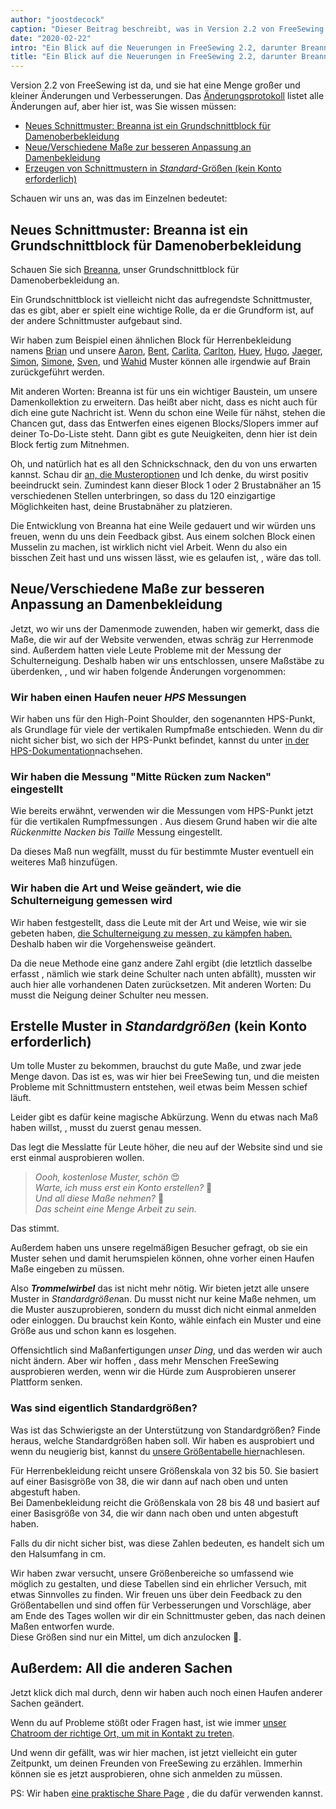 ```yaml
---
author: "joostdecock"
caption: "Dieser Beitrag beschreibt, was in Version 2.2 von FreeSewing neu ist"
date: "2020-02-22"
intro: "Ein Blick auf die Neuerungen in FreeSewing 2.2, darunter Breanna, unser Grundschnittblock für Damenoberbekleidung"
title: "Ein Blick auf die Neuerungen in FreeSewing 2.2, darunter Breanna, unser Grundschnittblock für Damenoberbekleidung"
---
```


Version 2.2 von FreeSewing ist da, und sie hat eine Menge großer und kleiner Änderungen und Verbesserungen. Das [Änderungsprotokoll](https://github.com/freesewing/freesewing/blob/develop/CHANGELOG.md) listet alle Änderungen auf, aber hier ist, was Sie wissen müssen:

 - [Neues Schnittmuster: Breanna ist ein Grundschnittblock für Damenoberbekleidung](#new-pattern-breanna-is-a-bodice-block-for-womenswear)
 - [Neue/Verschiedene Maße zur besseren Anpassung an Damenbekleidung](#newdifferent-measurements-to-better-suit-womenswear)
 - [Erzeugen von Schnittmustern in *Standard*-Größen (kein Konto erforderlich)](#generate-patterns-in-standard-sizes-no-account-required)

Schauen wir uns an, was das im Einzelnen bedeutet:

## Neues Schnittmuster: Breanna ist ein Grundschnittblock für Damenoberbekleidung

<Linedrawing pattern="breanna" />

Schauen Sie sich [Breanna](/designs/breanna/), unser Grundschnittblock für Damenoberbekleidung an.

Ein Grundschnittblock ist vielleicht nicht das aufregendste Schnittmuster, das es gibt, aber er spielt eine wichtige Rolle, da er die Grundform ist, auf der andere Schnittmuster aufgebaut sind.

Wir haben zum Beispiel einen ähnlichen Block für Herrenbekleidung namens [Brian](/designs/brian/) und unsere [Aaron](/designs/aaron/), [Bent](/designs/bent/), [Carlita](/designs/carlita/), [Carlton](/designs/carlton/), [Huey](/designs/huey/), [Hugo](/designs/hugo/), [Jaeger](/designs/jaeger/), [Simon](/designs/simon/), [Simone](/designs/simone/), [Sven](/designs/sven/), und [Wahid](/designs/wahid/) Muster können alle irgendwie auf Brain zurückgeführt werden.

Mit anderen Worten: Breanna ist für uns ein wichtiger Baustein, um unsere Damenkollektion zu erweitern. Das heißt aber nicht, dass es nicht auch für dich eine gute Nachricht ist. Wenn du schon eine Weile für nähst, stehen die Chancen gut, dass das Entwerfen eines eigenen Blocks/Slopers immer auf deiner To-Do-Liste steht. Dann gibt es gute Neuigkeiten, denn hier ist dein Block fertig zum Mitnehmen.

Oh, und natürlich hat es all den Schnickschnack, den du von uns erwarten kannst. Schau dir [an, die Musteroptionen](/docs/designs/breanna/options/) und Ich denke, du wirst positiv beeindruckt sein. Zumindest kann dieser Block 1 oder 2 Brustabnäher an 15 verschiedenen Stellen unterbringen, so dass du 120 einzigartige Möglichkeiten hast, deine Brustabnäher zu platzieren.

Die Entwicklung von Breanna hat eine Weile gedauert und wir würden uns freuen, wenn du uns dein Feedback gibst. Aus einem solchen Block einen Musselin zu machen, ist wirklich nicht viel Arbeit. Wenn du also ein bisschen Zeit hast und uns wissen lässt, wie es gelaufen ist, , wäre das toll.


## Neue/Verschiedene Maße zur besseren Anpassung an Damenbekleidung

Jetzt, wo wir uns der Damenmode zuwenden, haben wir gemerkt, dass die Maße, die wir auf der Website verwenden, etwas schräg zur Herrenmode sind. Außerdem hatten viele Leute Probleme mit der Messung der Schulterneigung. Deshalb haben wir uns entschlossen, unsere Maßstäbe zu überdenken, , und wir haben folgende Änderungen vorgenommen:

### Wir haben einen Haufen neuer *HPS* Messungen

Wir haben uns für den High-Point Shoulder, den sogenannten HPS-Punkt, als Grundlage für viele der vertikalen Rumpfmaße entschieden. Wenn du dir nicht sicher bist, wo sich der HPS-Punkt befindet, kannst du unter [in der HPS-Dokumentation](/docs/measurements/hps/)nachsehen.

### Wir haben die Messung "Mitte Rücken zum Nacken" eingestellt

Wie bereits erwähnt, verwenden wir die Messungen vom HPS-Punkt jetzt für die vertikalen Rumpfmessungen . Aus diesem Grund haben wir die alte *Rückenmitte Nacken bis Taille* Messung eingestellt.

Da dieses Maß nun wegfällt, musst du für bestimmte Muster eventuell ein weiteres Maß hinzufügen.

### Wir haben die Art und Weise geändert, wie die Schulterneigung gemessen wird

Wir haben festgestellt, dass die Leute mit der Art und Weise, wie wir sie gebeten haben, [die Schulterneigung zu messen, zu kämpfen haben.](/docs/measurements/shoulderslope) Deshalb haben wir die Vorgehensweise geändert.

Da die neue Methode eine ganz andere Zahl ergibt (die letztlich dasselbe erfasst , nämlich wie stark deine Schulter nach unten abfällt), mussten wir auch hier alle vorhandenen Daten zurücksetzen. Mit anderen Worten: Du musst die Neigung deiner Schulter neu messen.

## Erstelle Muster in *Standardgrößen* (kein Konto erforderlich)

Um tolle Muster zu bekommen, brauchst du gute Maße, und zwar jede Menge davon. Das ist es, was wir hier bei FreeSewing tun, und die meisten Probleme mit Schnittmustern entstehen, weil etwas beim Messen schief läuft.

Leider gibt es dafür keine magische Abkürzung. Wenn du etwas nach Maß haben willst, , musst du zuerst genau messen.

Das legt die Messlatte für Leute höher, die neu auf der Website sind und sie erst einmal ausprobieren wollen.

> *Oooh, kostenlose Muster, schön* 😍  
> *Warte, ich muss erst ein Konto erstellen?* 🤔  
> *Und all diese Maße nehmen?* 😬  
> *Das scheint eine Menge Arbeit zu sein.*

Das stimmt.

Außerdem haben uns unsere regelmäßigen Besucher gefragt, ob sie ein Muster sehen und damit herumspielen können, ohne vorher einen Haufen Maße eingeben zu müssen.

Also __*Trommelwirbel*__ das ist nicht mehr nötig. Wir bieten jetzt alle unsere Muster in *Standardgrößen*an. Du musst nicht nur keine Maße nehmen, um die Muster auszuprobieren, sondern du musst dich nicht einmal anmelden oder einloggen. Du brauchst kein Konto, wähle einfach ein Muster und eine Größe aus und schon kann es losgehen.

Offensichtlich sind Maßanfertigungen *unser Ding*, und das werden wir auch nicht ändern. Aber wir hoffen , dass mehr Menschen FreeSewing ausprobieren werden, wenn wir die Hürde zum Ausprobieren unserer Plattform senken.

### Was sind eigentlich Standardgrößen?

Was ist das Schwierigste an der Unterstützung von Standardgrößen? Finde heraus, welche Standardgrößen haben soll. Wir haben es ausprobiert und wenn du neugierig bist, kannst du [ unsere Größentabelle hier](/sizes/)nachlesen.

Für Herrenbekleidung reicht unsere Größenskala von 32 bis 50. Sie basiert auf einer Basisgröße von 38, die wir dann auf nach oben und unten abgestuft haben.  
Bei Damenbekleidung reicht die Größenskala von 28 bis 48 und basiert auf einer Basisgröße von 34, die wir dann nach oben und unten abgestuft haben.

<Note>

Falls du dir nicht sicher bist, was diese Zahlen bedeuten, es handelt sich um den Halsumfang in cm.

</Note>

Wir haben zwar versucht, unsere Größenbereiche so umfassend wie möglich zu gestalten, und diese Tabellen sind ein ehrlicher Versuch, mit etwas Sinnvolles zu finden. Wir freuen uns über dein Feedback zu den Größentabellen und sind offen für Verbesserungen und Vorschläge, aber am Ende des Tages wollen wir dir ein Schnittmuster geben, das nach deinen Maßen entworfen wurde.   
Diese Größen sind nur ein Mittel, um dich anzulocken 🤫.


## Außerdem: All die anderen Sachen

Jetzt klick dich mal durch, denn wir haben auch noch einen Haufen anderer Sachen geändert.

Wenn du auf Probleme stößt oder Fragen hast, ist wie immer [unser Chatroom der richtige Ort, um mit in Kontakt zu treten](https://discord.freesewing.org/).

Und wenn dir gefällt, was wir hier machen, ist jetzt vielleicht ein guter Zeitpunkt, um deinen Freunden von FreeSewing zu erzählen. Immerhin können sie es jetzt ausprobieren, ohne sich anmelden zu müssen.

PS: Wir haben [eine praktische Share Page](/share/) , die du dafür verwenden kannst.



